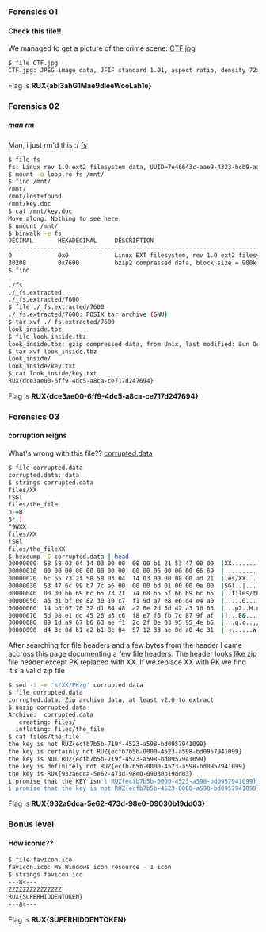 ### Forensics 01
#### Check this file!!
We managed to get a picture of the crime scene: [CTF.jpg](CTF.jpg)<br />
```bash
$ file CTF.jpg
CTF.jpg: JPEG image data, JFIF standard 1.01, aspect ratio, density 72x72, segment length 16, Exif Standard: [TIFF image data, big-endian, direntries=10, description=RUX{abi3ahG1Mae9dieeWooLah1e}, manufacturer=Apple, model=iPhone 5, orientation=upper-left, xresolution=180, yresolution=188, resolutionunit=2, software=Photos 1.1, datetime=2015:10:24 08:17:21], baseline, precision 8, 2448x3264, frames 3
```

Flag is **RUX{abi3ahG1Mae9dieeWooLah1e}**

### Forensics 02
##### man rm
Man, i just rm'd this :/ [fs](fs)
```bash
$ file fs
fs: Linux rev 1.0 ext2 filesystem data, UUID=7e46643c-aae9-4323-bcb9-aa2f6056cebd
$ mount -o loop,ro fs /mnt/
$ find /mnt/
/mnt/
/mnt/lost+found
/mnt/key.doc
$ cat /mnt/key.doc
Move along. Nothing to see here.
$ umount /mnt/
$ binwalk -e fs 
DECIMAL       HEXADECIMAL     DESCRIPTION
--------------------------------------------------------------------------------
0             0x0             Linux EXT filesystem, rev 1.0 ext2 filesystem data, UUID=7e46643c-aae9-4323-bcb9-aa2f60566056
30208         0x7600          bzip2 compressed data, block size = 900k
$ find
.
./fs
./_fs.extracted
./_fs.extracted/7600
$ file ./_fs.extracted/7600
./_fs.extracted/7600: POSIX tar archive (GNU)
$ tar xvf ./_fs.extracted/7600
look_inside.tbz
$ file look_inside.tbz
look_inside.tbz: gzip compressed data, from Unix, last modified: Sun Oct 18 13:35:53 2015
$ tar xvf look_inside.tbz 
look_inside/
look_inside/key.txt
$ cat look_inside/key.txt
RUX{dce3ae00-6ff9-4dc5-a8ca-ce717d247694}

```
Flag is **RUX{dce3ae00-6ff9-4dc5-a8ca-ce717d247694}**

### Forensics 03
#### corruption reigns
What's wrong with this file?? [corrupted.data](corrupted.data)

```bash
$ file corrupted.data 
corrupted.data: data
$ strings corrupted.data 
files/XX
!SGl
files/the_file
n-=B
S*.)
^9WXX
files/XX
!SGl
files/the_fileXX
$ hexdump -C corrupted.data | head
00000000  58 58 03 04 14 03 00 00  00 00 b1 21 53 47 00 00  |XX.........!SG..|
00000010  00 00 00 00 00 00 00 00  00 00 06 00 00 00 66 69  |..............fi|
00000020  6c 65 73 2f 58 58 03 04  14 03 00 00 08 00 ad 21  |les/XX.........!|
00000030  53 47 6c 99 b7 7c a6 00  00 00 bd 01 00 00 0e 00  |SGl..|..........|
00000040  00 00 66 69 6c 65 73 2f  74 68 65 5f 66 69 6c 65  |..files/the_file|
00000050  a5 d1 bf 0e 82 30 10 c7  f1 9d a7 e8 e6 d4 e4 a0  |.....0..........|
00000060  14 b8 07 70 32 d1 84 48  a2 6e 2d 3d 42 a3 16 03  |...p2..H.n-=B...|
00000070  5d 08 e1 dd 45 26 a3 c6  f8 e7 f6 fb 7c 87 9f af  |]...E&......|...|
00000080  89 1d a9 67 b6 63 ae f1  2c 2f 0e 03 95 95 4e b5  |...g.c..,/....N.|
00000090  d4 3c 0d b1 e2 b1 8c 04  57 12 33 ae 0d a0 4c 31  |.<......W.3...L1|
```
After searching for file headers and a few bytes from the header I came accross [this](http://www.garykessler.net/library/file_sigs.html) page documenting a few file headers.
The header looks like zip file header except PK replaced with XX. If we replace XX with PK we find it's a valid zip file
```bash
$ sed -i -e 's/XX/PK/g' corrupted.data 
$ file corrupted.data 
corrupted.data: Zip archive data, at least v2.0 to extract
$ unzip corrupted.data
Archive:  corrupted.data
   creating: files/
  inflating: files/the_file          
$ cat files/the_file
the key is not RUZ{ecfb7b5b-719f-4523-a598-bd0957941099}
the key is certainly not RUZ{ecfb7b5b-0000-4523-a598-bd0957941099}
the key is NOT RUZ{ecfb7b5b-719f-4523-a598-bd0957941099}
the key is definitely not RUZ{ecfb7b5b-0000-4523-a598-bd0957941099}
the key is RUX{932a6dca-5e62-473d-98e0-09030b19dd03}
i promise that the KEY isn't RUZ{ecfb7b5b-0000-4523-a598-bd0957941099}
i promise that the key is not RUZ{ecfb7b5b-4523-0000-a598-bd0957941099}
```
Flag is **RUX{932a6dca-5e62-473d-98e0-09030b19dd03}**

### Bonus level
#### How iconic??
```bash
$ file favicon.ico
favicon.ico: MS Windows icon resource - 1 icon
$ strings favicon.ico
---8<---
ZZZZZZZZZZZZZZZ
RUX{SUPERHIDDENTOKEN}
---8<---
```
Flag is **RUX{SUPERHIDDENTOKEN}**
